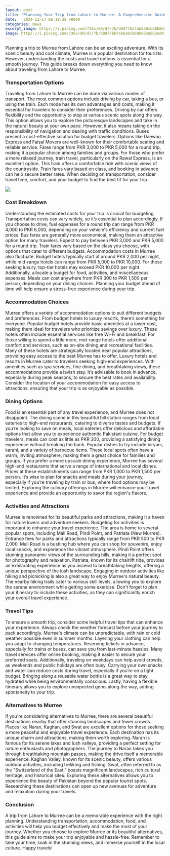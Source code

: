 ```yaml
---
layout: post
title: "Planning Your Trip from Lahore to Murree: A Comprehensive Guide"
date:   2024-12-17 06:18:38 +0000
categories: News
excerpt_image: https://i.pinimg.com/736x/d0/d7/7b/d0d77bb7ab6a8cb68b863a662ed41ec3.jpg
image: https://i.pinimg.com/736x/d0/d7/7b/d0d77bb7ab6a8cb68b863a662ed41ec3.jpg
---
```


Planning a trip to Murree from Lahore can be an exciting adventure. With its scenic beauty and cool climate, Murree is a popular destination for tourists. However, understanding the costs and travel options is essential for a smooth journey. This guide breaks down everything you need to know about traveling from Lahore to Murree.
### Transportation Options
Traveling from Lahore to Murree can be done via various modes of transport. The most common options include driving by car, taking a bus, or using the train. Each mode has its own advantages and costs, making it essential for travelers to consider their preferences.
Driving by car offers flexibility and the opportunity to stop at various scenic spots along the way. This option allows you to explore the picturesque landscapes and take in the natural beauty at your own pace. However, it also means taking on the responsibility of navigation and dealing with traffic conditions.
Buses present a cost-effective solution for budget travelers. Options like Daewoo Express and Faisal Movers are well-known for their comfortable seating and reliable service. Fares range from PKR 3,000 to PKR 5,000 for a round trip, making it a popular choice among families and groups.
For those who prefer a more relaxed journey, train travel, particularly on the Rawal Express, is an excellent option. This train offers a comfortable ride with scenic views of the countryside. Train fares vary based on class, and booking in advance can help secure better rates. When deciding on transportation, consider travel time, comfort, and your budget to find the best fit for your trip.

![](https://i.pinimg.com/736x/d0/d7/7b/d0d77bb7ab6a8cb68b863a662ed41ec3.jpg)
### Cost Breakdown
Understanding the estimated costs for your trip is crucial for budgeting. Transportation costs can vary widely, so it’s essential to plan accordingly. If you choose to drive, fuel expenses for a round trip can range from PKR 4,000 to PKR 6,000, depending on your vehicle's efficiency and current fuel prices.
Bus fares are generally more economical, making them an attractive option for many travelers. Expect to pay between PKR 3,000 and PKR 5,000 for a round trip. Train fares vary based on the class you choose, with options that cater to different budgets.
Accommodation costs in Murree also fluctuate. Budget hotels typically start at around PKR 2,000 per night, while mid-range hotels can range from PKR 5,000 to PKR 10,000. For those seeking luxury, top-tier hotels may exceed PKR 10,000 per night. Additionally, allocate a budget for food, activities, and miscellaneous expenses. Meals can cost anywhere from PKR 300 to PKR 1,500 per person, depending on your dining choices. Planning your budget ahead of time will help ensure a stress-free experience during your trip.
### Accommodation Choices
Murree offers a variety of accommodation options to suit different budgets and preferences. From budget hotels to luxury resorts, there’s something for everyone. Popular budget hotels provide basic amenities at a lower cost, making them ideal for travelers who prioritize savings over luxury. These hotels often include essential services like free Wi-Fi and breakfast.
For those willing to spend a little more, mid-range hotels offer additional comfort and services, such as on-site dining and recreational facilities. Many of these hotels are strategically located near popular attractions, providing easy access to the best Murree has to offer.
Luxury hotels and resorts in Murree cater to travelers seeking high-end experiences. With amenities such as spa services, fine dining, and breathtaking views, these accommodations provide a lavish stay. It’s advisable to book in advance, especially during peak seasons, to secure the best rates and availability. Consider the location of your accommodation for easy access to attractions, ensuring that your trip is as enjoyable as possible.
### Dining Options
Food is an essential part of any travel experience, and Murree does not disappoint. The dining scene in this beautiful hill station ranges from local eateries to high-end restaurants, catering to diverse tastes and budgets. If you’re looking to save on meals, local eateries offer delicious and affordable options that allow you to experience authentic Pakistani cuisine.
For budget travelers, meals can cost as little as PKR 300, providing a satisfying dining experience without breaking the bank. Popular dishes to try include biryani, karahi, and a variety of barbecue items. These local spots often have a warm, inviting atmosphere, making them a great choice for families and groups.
If you prefer a more upscale dining experience, Murree has several high-end restaurants that serve a range of international and local dishes. Prices at these establishments can range from PKR 1,000 to PKR 1,500 per person. It’s wise to plan for snacks and meals during your journey, especially if you’re traveling by train or bus, where food options may be limited. Exploring the culinary offerings in Murree will enhance your travel experience and provide an opportunity to savor the region's flavors.
### Activities and Attractions
Murree is renowned for its beautiful parks and attractions, making it a haven for nature lovers and adventure seekers. Budgeting for activities is important to enhance your travel experience. The area is home to several popular spots, including Mall Road, Pindi Point, and Patriata (New Murree). Entrance fees for parks and attractions typically range from PKR 500 to PKR 2,000.
Mall Road is a bustling hub where you can shop for souvenirs, enjoy local snacks, and experience the vibrant atmosphere. Pindi Point offers stunning panoramic views of the surrounding hills, making it a perfect spot for photography and relaxation. Patriata, known for its chairlift ride, provides an exhilarating experience as you ascend to breathtaking heights, offering a unique perspective of the lush landscape.
Engaging in outdoor activities like hiking and picnicking is also a great way to enjoy Murree's natural beauty. The nearby hiking trails cater to various skill levels, allowing you to explore the serene environment while getting some exercise. Don't forget to plan your itinerary to include these activities, as they can significantly enrich your overall travel experience.
### Travel Tips
To ensure a smooth trip, consider some helpful travel tips that can enhance your experience. Always check the weather forecast before your journey to pack accordingly. Murree's climate can be unpredictable, with rain or cold weather possible even in summer months. Layering your clothing can help you adapt to changing temperatures.
Reserving tickets in advance, especially for trains or buses, can save you from last-minute hassles. Many travel services offer online booking, making it easier to secure your preferred seats. Additionally, traveling on weekdays can help avoid crowds, as weekends and public holidays are often busy.
Carrying your own snacks and water can reduce costs during travel, especially if you’re on a tight budget. Bringing along a reusable water bottle is a great way to stay hydrated while being environmentally conscious. Lastly, having a flexible itinerary allows you to explore unexpected gems along the way, adding spontaneity to your trip.
### Alternatives to Murree
If you're considering alternatives to Murree, there are several beautiful destinations nearby that offer stunning landscapes and fewer crowds. Places like Naran, Kaghan, and Swat are excellent options for those seeking a more peaceful and enjoyable travel experience. Each destination has its unique charm and attractions, making them worth exploring.
Naran is famous for its serene lakes and lush valleys, providing a perfect setting for nature enthusiasts and photographers. The journey to Naran takes you through breathtaking mountain passes, making the drive itself a memorable experience. Kaghan Valley, known for its scenic beauty, offers various outdoor activities, including trekking and fishing.
Swat, often referred to as the "Switzerland of the East," boasts magnificent landscapes, rich cultural heritage, and historical sites. Exploring these alternatives allows you to experience the beauty of Pakistan beyond the popular tourist spots. Researching these destinations can open up new avenues for adventure and relaxation during your travels.
### Conclusion
A trip from Lahore to Murree can be a memorable experience with the right planning. Understanding transportation, accommodation, food, and activities will help you budget effectively and make the most of your journey. Whether you choose to explore Murree or its beautiful alternatives, this guide aims to make your trip enjoyable and hassle-free. Remember to take your time, soak in the stunning views, and immerse yourself in the local culture. Happy travels!